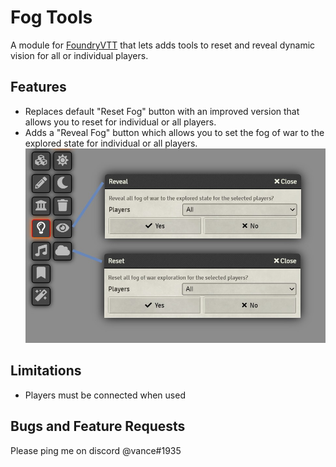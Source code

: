 # Fog Tools
A module for [FoundryVTT](https://foundryvtt.com) that lets adds tools to reset and reveal dynamic vision for all or individual players.

## Features
- Replaces default "Reset Fog" button with an improved version that allows you to reset for individual or all players.
- Adds a "Reveal Fog" button which allows you to set the fog of war to the explored state for individual or all players.
![Tools Palette](docs/fog-tools.jpg?raw=true "Tools Palette")

## Limitations
- Players must be connected when used

## Bugs and Feature Requests
Please ping me on discord @vance#1935